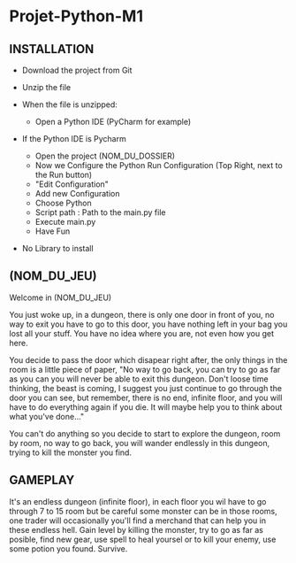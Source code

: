 # Projet-Python-M1

## INSTALLATION

- Download the project from Git
- Unzip the file
- When the file is unzipped:
    - Open a Python IDE (PyCharm for example)

- If the Python IDE is Pycharm
    - Open the project (NOM_DU_DOSSIER)
    - Now we Configure the Python Run Configuration (Top Right, next to the Run button)
    - "Edit Configuration"
    - Add new Configuration
    - Choose Python
    - Script path : Path to the main.py file
    - Execute main.py
    - Have Fun

- No Library to install


## (NOM_DU_JEU)

Welcome in (NOM_DU_JEU)

You just woke up, in a dungeon, there is only one door in front of you, no way to exit you have to go to this door, you have nothing left in your bag you lost all your stuff. You have no idea where you are, not even how you get here.

You decide to pass the door which disapear right after, the only things in the room is a little piece of paper, "No way to go back, you can try to go as far as you can you will never be able to exit this dungeon. Don't loose time thinking, the beast is coming, I suggest you just continue to go through the door you can see, but remember, there is no end, infinite floor, and you will have to do everything again if you die. It will maybe help you to think about what you've done..."

You can't do anything so you decide to start to explore the dungeon, room by room, no way to go back, you will wander endlessly in this dungeon, trying to kill the monster you find.


## GAMEPLAY

It's an endless dungeon (infinite floor), in each floor you wil have to go through 7 to 15 room but be careful some monster can be in those rooms, one trader will occasionally you'll find a merchand  that can help you in these endless hell. Gain level by killing the monster, try to go as far as posible, find new gear, use spell to heal yoursel or to kill your enemy, use some potion you found. Survive.

